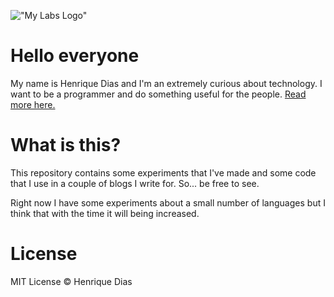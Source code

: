 !["My Labs Logo"](lab-logo.png "Labs")

# Hello everyone

My name is Henrique Dias and I'm an extremely curious about technology. I want to be a programmer and do something useful for the people. [Read more here.](http://henriquedias.com/)

# What is this?

This repository contains some experiments that I've made and some code that I use in a couple of blogs I write for. So... be free to see.

Right now I have some experiments about a small number of languages but I think that with the time it will being increased.

# License

MIT License &copy; Henrique Dias
